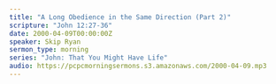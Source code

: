 ```yaml
---
title: "A Long Obedience in the Same Direction (Part 2)"
scripture: "John 12:27-36"
date: 2000-04-09T00:00:00Z
speaker: Skip Ryan
sermon_type: morning
series: "John: That You Might Have Life"
audio: https://pcpcmorningsermons.s3.amazonaws.com/2000-04-09.mp3 
---
```



